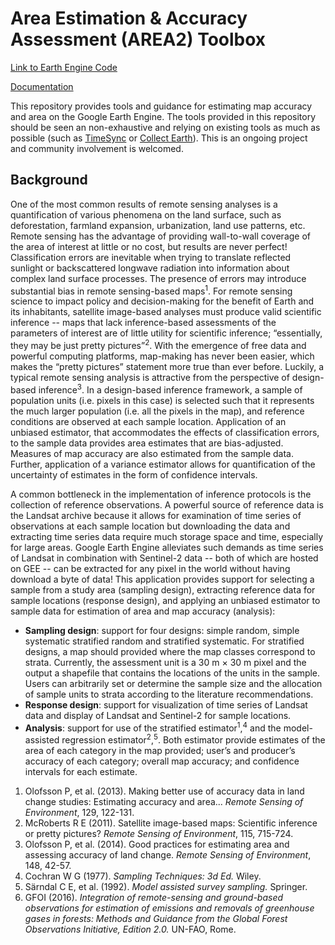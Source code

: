 # Area Estimation & Accuracy Assessment (AREA2) Toolbox

[Link to Earth Engine Code](https://code.earthengine.google.com/?accept_repo=users/bullocke/assessment-tools)

[Documentation](https://area2.readthedocs.io/en/latest/)

This repository provides tools and guidance for estimating map accuracy and area on the Google Earth Engine. The tools provided in this repository should be seen an non-exhaustive and relying on existing tools as much as possible (such as [TimeSync](http://timesync.forestry.oregonstate.edu/) or [Collect Earth](http://www.openforis.org/tools/collect-earth.html)). This is an ongoing project and community involvement is welcomed. 

## Background
One of the most common results of remote sensing analyses is a quantification of various phenomena on the land surface, such as deforestation, farmland expansion, urbanization, land use patterns, etc. Remote sensing has the advantage of providing wall-to-wall coverage of the area of interest at little or no cost, but results are never perfect! Classification errors are inevitable when trying to translate reflected sunlight or backscattered longwave radiation into information about complex land surface processes. The presence of errors may introduce substantial bias in remote sensing-based maps<sup>1</sup>. For remote sensing science to impact policy and decision-making for the benefit of Earth and its inhabitants, satellite image-based analyses must produce valid scientific inference -- maps that lack inference-based assessments of the parameters of interest are of little utility for scientific inference; “essentially, they may be just pretty pictures”<sup>2</sup>. With the emergence of free data and powerful computing platforms, map-making has never been easier, which makes the “pretty pictures” statement more true than ever before. Luckily, a typical remote sensing analysis is attractive from the perspective of design-based inference<sup>3</sup>. In a design-based inference framework, a sample of population units (i.e. pixels in this case) is selected such that it represents the much larger population (i.e. all the pixels in the map), and reference conditions are observed at each sample location. Application of an unbiased estimator, that accommodates the effects of classification errors, to the sample data provides area estimates that are bias-adjusted. Measures of map accuracy are also estimated from the sample data. Further, application of a variance estimator allows for quantification of the uncertainty of estimates in the form of confidence intervals. 

A common bottleneck in the implementation of inference protocols is the collection of reference observations. A powerful source of reference data is the Landsat archive because it allows for examination of time series of observations at each sample location but downloading the data and extracting time series data require much storage space and time, especially for large areas. Google Earth Engine alleviates such demands as time series of Landsat in combination with Sentinel-2 data -- both of which are hosted on GEE -- can be extracted for any pixel in the world without having download a byte of data! This application provides support for selecting a sample from a study area (sampling design), extracting reference data for sample locations (response design), and applying an unbiased estimator to sample data for estimation of area and map accuracy (analysis):

- **Sampling design**: support for four designs: simple random, simple systematic stratified random and stratified systematic. For stratified designs, a map should provided where the map classes correspond to strata. Currently, the assessment unit is a 30 m × 30 m pixel and the output a shapefile that contains the locations of the units in the sample. Users can arbitrarily set or determine the sample size and the allocation of sample units to strata according to the literature recommendations.
- **Response design**: support for visualization of time series of Landsat data and display of Landsat and Sentinel-2 for sample locations.
- **Analysis**: support for use of the stratified estimator<sup>1</sup>,<sup>4</sup> and the model-assisted regression estimator<sup>2</sup>,<sup>5</sup>. Both estimator provide estimates of the area of each category in the map provided; user’s and producer’s accuracy of each category; overall map accuracy; and confidence intervals for each estimate. 

1. Olofsson P, et al. (2013). Making better use of accuracy data in land change studies: Estimating accuracy and area... *Remote Sensing of Environment*, 129, 122-131.
2. McRoberts R E (2011). Satellite image-based maps: Scientific inference or pretty pictures? *Remote Sensing of Environment*, 115, 715-724.
3. Olofsson P, et al. (2014). Good practices for estimating area and assessing accuracy of land change. *Remote Sensing of Environment*, 148, 42-57.
4. Cochran W G (1977). *Sampling Techniques: 3d Ed.* Wiley.
5. Särndal C E, et al. (1992). *Model assisted survey sampling.* Springer.
6. GFOI (2016). *Integration of remote-sensing and ground-based observations for estimation of emissions and removals of greenhouse gases in forests: Methods and Guidance from the Global Forest Observations Initiative, Edition 2.0.* UN-FAO, Rome.

